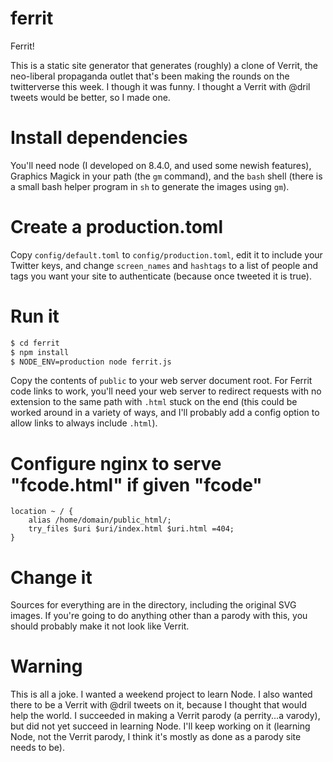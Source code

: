 # ferrit
Ferrit!

This is a static site generator that generates (roughly) a clone of Verrit, the neo-liberal propaganda outlet that's been making the rounds on the twitterverse this week. I though it was funny. I thought a Verrit with @dril tweets would be better, so I made one.

# Install dependencies

You'll need node (I developed on 8.4.0, and used some newish features), Graphics Magick in your path (the `gm` command), and the `bash` shell (there is a small bash helper program in `sh` to generate the images using `gm`).

# Create a production.toml

Copy `config/default.toml` to `config/production.toml`, edit it to include your Twitter keys, and change `screen_names` and `hashtags` to a list of people and tags you want your site to authenticate (because once tweeted it is true).

# Run it

```bash
$ cd ferrit
$ npm install
$ NODE_ENV=production node ferrit.js
```

Copy the contents of `public` to your web server document root. For Ferrit code links to work, you'll need your web server to redirect requests with no extension to the same path with `.html` stuck on the end (this could be worked around in a variety of ways, and I'll probably add a config option to allow links to always include `.html`).

# Configure nginx to serve "fcode.html" if given "fcode"

```
location ~ / {
    alias /home/domain/public_html/;
    try_files $uri $uri/index.html $uri.html =404;
}
```

# Change it

Sources for everything are in the directory, including the original SVG images. If you're going to do anything other than a parody with this, you should probably make it not look like Verrit.

# Warning

This is all a joke. I wanted a weekend project to learn Node. I also wanted there to be a Verrit with @dril tweets on it, because I thought that would help the world. I succeeded in making a Verrit parody (a perrity...a varody), but did not yet succeed in learning Node. I'll keep working on it (learning Node, not the Verrit parody, I think it's mostly as done as a parody site needs to be).
